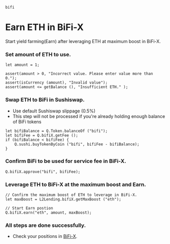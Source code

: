 ```meta-Currency
bifi
```

# Earn ETH in BiFi-X

Start yield farming(Earn) after leveraging ETH at maximum boost in BiFi-X.

### Set amount of ETH to use.

```input ETH
let amount = 1;
```

```input-Verify
assert(amount > 0, "Incorrect value. Please enter value more than 0.");
assert(isCurrency (amount), "Invalid value");
assert(amount <= getBalance (), "Insufficient ETH." );
```

### Swap ETH to BiFi in Sushiswap.

- Use default Sushiswap slippage (0.5%)
- This step will not be processed if you're already holding enough balance of BiFi tokens

```taster
let bifiBalance = Q.Token.balanceOf ("bifi");
let bifiFee = Q.bifiX.getFee ();
if (bifiBalance < bifiFee) {
    Q.sushi.buyTokenByCoin ("bifi", bifiFee - bifiBalance);
}
```

### Confirm BiFi to be used for service fee in BiFi-X.

```taster
Q.bifiX.approve("bifi", bifiFee);
```

### Leverage ETH to BiFi-X at the maximum boost and Earn.

```taster
// Confirm the maximum boost of ETH to leverage in BiFi-X.
let maxBoost = L2Lending.bifiX.getMaxBoost ("eth");

// Start Earn postion
Q.bifiX.earn("eth", amount, maxBoost);
```

### All steps are done successfully.

- Check your positions in [BiFi-X](https://x.bifi.finance/).
